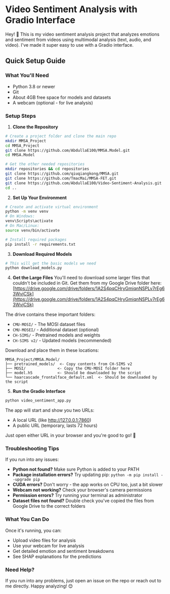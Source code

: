 # Video Sentiment Analysis with Gradio Interface

Hey! 👋 This is my video sentiment analysis project that analyzes emotions and sentiment from videos using multimodal analysis (text, audio, and video). I've made it super easy to use with a Gradio interface.

## Quick Setup Guide

### What You'll Need
- Python 3.8 or newer
- Git
- About 4GB free space for models and datasets
- A webcam (optional - for live analysis)

### Setup Steps

1. **Clone the Repository**
```bash
# Create a project folder and clone the main repo
mkdir MMSA_Project
cd MMSA_Project
git clone https://github.com/AbdullaE100/MMSA.Model.git
cd MMSA.Model

# Get the other needed repositories
mkdir repositories && cd repositories
git clone https://github.com/qiuqiangkong/MMSA.git
git clone https://github.com/TmacMai/MMSA-FET.git
git clone https://github.com/AbdullaE100/Video-Sentiment-Analysis.git
cd ..
```

2. **Set Up Your Environment**
```bash
# Create and activate virtual environment
python -m venv venv
# On Windows:
venv\Scripts\activate
# On Mac/Linux:
source venv/bin/activate

# Install required packages
pip install -r requirements.txt
```

3. **Download Required Models**
```bash
# This will get the basic models we need
python download_models.py
```

4. **Get the Large Files**
You'll need to download some larger files that couldn't be included in Git. Get them from my Google Drive folder here: [https://drive.google.com/drive/folders/1A2S4pqCHryGmiqnNSPLv7rEg63WvjCSk](https://drive.google.com/drive/folders/1A2S4pqCHryGmiqnNSPLv7rEg63WvjCSk)

The drive contains these important folders:
- `CMU-MOSI/` - The MOSI dataset files
- `CMU-MOSEI/` - Additional dataset (optional)
- `CH-SIMS/` - Pretrained models and weights
- `CH-SIMS v2/` - Updated models (recommended)

Download and place them in these locations:
```
MMSA_Project/MMSA.Model/
├── pretrained_models/  <- Copy contents from CH-SIMS v2
├── MOSI/              <- Copy the CMU-MOSI folder here
├── model.h5           <- Should be downloaded by the script
└── haarcascade_frontalface_default.xml  <- Should be downloaded by the script
```

5. **Run the Gradio Interface**
```bash
python video_sentiment_app.py
```

The app will start and show you two URLs:
- A local URL (like http://127.0.0.1:7860)
- A public URL (temporary, lasts 72 hours)

Just open either URL in your browser and you're good to go! 🚀

### Troubleshooting Tips

If you run into any issues:

- **Python not found?** Make sure Python is added to your PATH
- **Package installation errors?** Try updating pip: `python -m pip install --upgrade pip`
- **CUDA errors?** Don't worry - the app works on CPU too, just a bit slower
- **Webcam not working?** Check your browser's camera permissions
- **Permission errors?** Try running your terminal as administrator
- **Dataset files not found?** Double check you've copied the files from Google Drive to the correct folders

### What You Can Do

Once it's running, you can:
- Upload video files for analysis
- Use your webcam for live analysis
- Get detailed emotion and sentiment breakdowns
- See SHAP explanations for the predictions

### Need Help?

If you run into any problems, just open an issue on the repo or reach out to me directly. Happy analyzing! 😊 